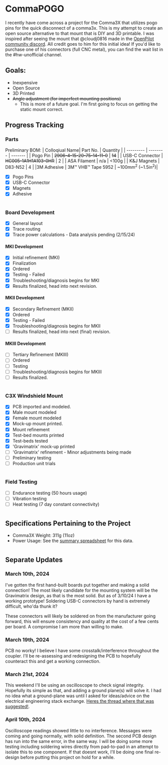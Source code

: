 # CommaPOGO
I recently have come across a project for the Comma3X that utilizes pogo pins for the quick disconnect of a comma3x. This is my attempt to create an open source alternative to that mount that is DIY and 3D printable. I was inspired after seeing the mount that @cloudj0816 made in the [OpenPilot community discord](https://discord.com/invite/avCJxEX). All credit goes to him for this initial idea! If you'd like to purchase one of his connectors (full CNC metal), you can find the wait list in the #hw-unofficial channel. 

## Goals:
- Inexpensive
- Open Source
- 3D Printed
- ~~Angle adjustment (for imperfect mounting positions)~~
    - This is more of a future goal. I'm first going to focus on getting the static mount correct.

## Progress Tracking
### Parts
Preliminary BOM: 
| Colloqiual Name| Part No.    | Quantity | 
| --------- | -------- | ------- | 
| Pogo Pin  | ~~2906-4-15-20-75-14-11-0~~  | ~~14~~ |
| USB-C Connector | ~~HC005-1A1H1A103-0HR~~ | 2 |
| ASA Filament | n/a | <100g |
| K&J Magnets | D83-N52 | 4 |
|3M Adhesive | 3M™ VHB™ Tape 5952 | ~100mm<sup>2</sup> (~1.5in<sup>2</sup>)|

- [x] Pogo Pins
- [x] USB-C Connector
- [x] Magnets
- [x] Adhesive
#
### Board Development
- [x] General layout
- [x] Trace routing
- [x] Trace power calculations - Data analysis pending (2/15/24)
#### MKI Development
- [x] Initial refinement (MKI)
- [x] Finalization
- [x] Ordered 
- [x] Testing - Failed
- [x] Troubleshooting/diagnosis begins for MKI
- [x] Results finalized, head into next revision.  
#### MKII Development
- [x] Secondary Refinement (MKII)
- [x] Ordered
- [x] Testing - Failed
- [x] Troubleshooting/diagnosis begins for MKII
- [ ] Results finalized, head into next (final) revision.
#### MKIII Development
- [ ] Tertiary Refinement (MKIII)
- [ ] Ordered
- [ ] Testing
- [ ] Troubleshooting/diagnosis begins for MKIII
- [ ] Results finalized.

#
### C3X Windshield Mount
- [x] PCB imported and modeled.
- [x] Male mount modeled
- [x] Female mount modeled
- [x] Mock-up mount printed.
- [x] Mount refinement
- [x] Test-bed mounts printed
- [x] Test-beds tested
- [x] 'Gravimatrix' mock-up printed
- [ ] 'Gravimatrix' refinement - Minor adjustments being made
- [ ] Preliminary testing
- [ ] Production unit trials
#
### Field Testing
- [ ] Endurance testing (50 hours usage)
- [ ] Vibration testing
- [ ] Heat testing (7 day constant connectivity)
#
## Specifications Pertaining to the Project
- Comma3X Weight: 311g (11oz)
- Power Usage: See the [summary spreadsheet](/power_data/summary.xlsx) for this data.
#
## Separate Updates

### March 10th, 2024
I've gotten the first hand-built boards put together and making a solid connection! The most likely candidate for the mounting system will be the Gravimatrix design, as that is the most solid. But as of 3/10/24 I have a working prototype! Soldering USB-C connectors by hand is extremely difficult, who'da thunk it?

These connectors will likely be soldered on from the manufacturer going forward, this will ensure consistency and quality at the cost of a few cents per board. A compromise I am more than willing to make.

### March 19th, 2024

PCB no worky! I believe I have some crosstalk/interference throughout the coupler. I'll be re-assessing and redesigning the PCB to hopefully counteract this and get a working connection.

### March 21st, 2024

This weekend I'll be using an oscilloscope to check signal integrity. Hopefully its simple as that, and adding a ground plane(s) will solve it. I had no idea what a ground-plane was until I asked for ideas/advice on the electrical engineering stack exchange. [Heres the thread where that was suggested!](https://electronics.stackexchange.com/questions/706633/usb-c-pogo-pin-coupler-troubleshooting).

### April 10th, 2024

Oscilloscope readings showed little to no interference. Messages were coming and going normally, with solid definition. The second PCB design has run into the same error, in the same way. I will be doing some more testing including soldering wires directly from pad-to-pad in an attempt to isolate this to one component. If that doesnt work, I'll be doing one final re-design before putting this project on hold for a while.
